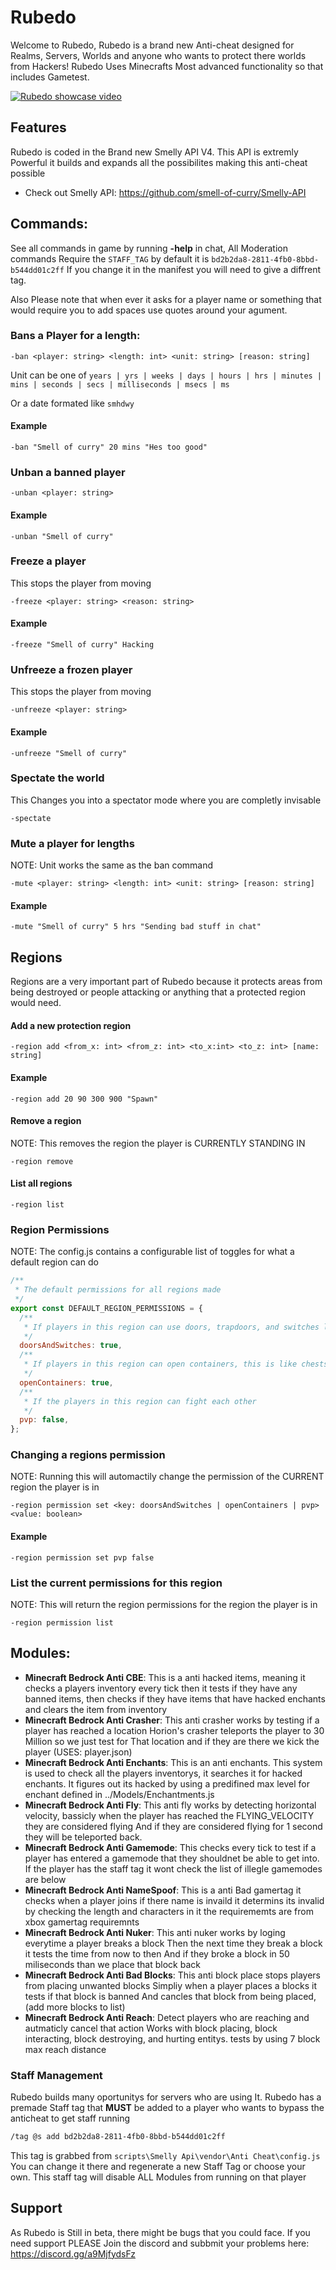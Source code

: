 # Rubedo

Welcome to Rubedo, Rubedo is a brand new Anti-cheat designed for Realms, Servers, Worlds and anyone who wants to protect there worlds from Hackers! Rubedo Uses Minecrafts Most advanced functionality so that includes Gametest.

[![Rubedo showcase video](https://img.youtube.com/vi/PYWC_zwmfj8/0.jpg)](https://www.youtube.com/watch?v=PYWC_zwmfj8)

## Features

Rubedo is coded in the Brand new Smelly API V4. This API is extremly Powerful it builds and expands all the possibilites making this anti-cheat possible

- Check out Smelly API: https://github.com/smell-of-curry/Smelly-API

## Commands:

See all commands in game by running **-help** in chat, All Moderation commands
Require the `STAFF_TAG` by default it is `bd2b2da8-2811-4fb0-8bbd-b544dd01c2ff`
If you change it in the manifest you will need to give a diffrent tag.

Also Please note that when ever it asks for a player name or something
that would require you to add spaces use quotes around your agument.

### Bans a Player for a length:
```
-ban <player: string> <length: int> <unit: string> [reason: string]
```
Unit can be one of `years | yrs | weeks | days | hours | hrs | minutes | mins | seconds | secs | milliseconds | msecs | ms`

Or a date formated like `smhdwy`

#### Example
```
-ban "Smell of curry" 20 mins "Hes too good"
```

### Unban a banned player
```
-unban <player: string>
```
#### Example
```
-unban "Smell of curry"
```

### Freeze a player
This stops the player from moving
```
-freeze <player: string> <reason: string>
```
#### Example
```
-freeze "Smell of curry" Hacking
```
### Unfreeze a frozen player
This stops the player from moving
```
-unfreeze <player: string>
```
#### Example
```
-unfreeze "Smell of curry"
```

### Spectate the world
This Changes you into a spectator mode where you are completly invisable
```
-spectate
```

### Mute a player for lengths
NOTE: Unit works the same as the ban command
```
-mute <player: string> <length: int> <unit: string> [reason: string]
```
#### Example
```
-mute "Smell of curry" 5 hrs "Sending bad stuff in chat"
```

## Regions
Regions are a very important part of Rubedo because it protects
areas from being destroyed or people attacking or anything
that a protected region would need.

#### Add a new protection region
```
-region add <from_x: int> <from_z: int> <to_x:int> <to_z: int> [name: string]
```
#### Example
```
-region add 20 90 300 900 "Spawn"
```

#### Remove a region
NOTE: This removes the region the player is CURRENTLY STANDING IN
```
-region remove
```
#### List all regions
```
-region list
```
### Region Permissions
NOTE: The config.js contains a configurable list of toggles for what 
a default region can do
```js
/**
 * The default permissions for all regions made
 */
export const DEFAULT_REGION_PERMISSIONS = {
  /**
   * If players in this region can use doors, trapdoors, and switches like buttons and levers
   */
  doorsAndSwitches: true,
  /**
   * If players in this region can open containers, this is like chests, furnaces, hoppers, etc
   */
  openContainers: true,
  /**
   * If the players in this region can fight each other
   */
  pvp: false,
};
```
### Changing a regions permission
NOTE: Running this will automactily change the permission of the 
CURRENT region the player is in
```
-region permission set <key: doorsAndSwitches | openContainers | pvp> <value: boolean>
```
#### Example
```
-region permission set pvp false
```
### List the current permissions for this region
NOTE: This will return the region permissions for the region the player is in
```
-region permission list
```

## Modules:

- **Minecraft Bedrock Anti CBE**: This is a anti hacked items, meaning it checks a players inventory every tick then it tests if they have any banned items, then checks if they have items that have hacked enchants and clears the item from inventory
- **Minecraft Bedrock Anti Crasher**: This anti crasher works by testing if a player has reached a location Horion's crasher teleports the player to 30 Million so we just test for That location and if they are there we kick the player (USES: player.json)
- **Minecraft Bedrock Anti Enchants**: This is an anti enchants. This system is used to check all the players inventorys, it searches it for hacked enchants. It figures out its hacked by using a predifined max level for enchant defined in ../Models/Enchantments.js
- **Minecraft Bedrock Anti Fly**: This anti fly works by detecting horizontal velocity, bassicly when the player has reached the FLYING_VELOCITY they are considered flying And if they are considered flying for 1 second they will be teleported back.
- **Minecraft Bedrock Anti Gamemode**: This checks every tick to test if a player has entered a gamemode that they shouldnet be able to get into. If the player has the staff tag it wont check the list of illegle gamemodes are below
- **Minecraft Bedrock Anti NameSpoof**: This is a anti Bad gamertag it checks when a player joins if there name is invaild it determins its invalid by checking the length and characters in it the requirememts are from xbox gamertag requiremnts
- **Minecraft Bedrock Anti Nuker**: This anti nuker works by loging everytime a player breaks a block Then the next time they break a block it tests the time from now to then And if they broke a block in 50 miliseconds than we place that block back
- **Minecraft Bedrock Anti Bad Blocks**: This anti block place stops players from placing unwanted blocks Simpliy when a player places a blocks it tests if that block is banned And cancles that block from being placed, (add more blocks to list)
- **Minecraft Bedrock Anti Reach**: Detect players who are reaching and autmaticly cancel that action Works with block placing, block interacting, block destroying, and hurting entitys. tests by using 7 block max reach distance

### Staff Management

Rubedo builds many oportunitys for servers who are using It. Rubedo has a premade Staff tag that **MUST** be added to a player who wants to bypass the anticheat to get staff running

```bash
/tag @s add bd2b2da8-2811-4fb0-8bbd-b544dd01c2ff
```

This tag is grabbed from `scripts\Smelly Api\vendor\Anti Cheat\config.js` You can change it there and regenerate a new Staff Tag or choose your own. This staff tag will disable ALL Modules from running on that player

## Support

As Rubedo is Still in beta, there might be bugs that you could face. If you need support PLEASE Join the discord and subbmit your problems here: https://discord.gg/a9MjfydsFz
